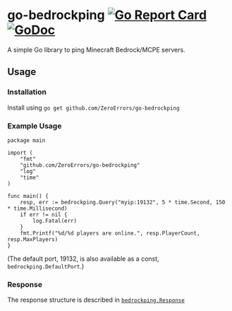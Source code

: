 # go-bedrockping [![Go Report Card](https://goreportcard.com/badge/github.com/ZeroErrors/go-bedrockping)](https://goreportcard.com/report/github.com/ZeroErrors/go-bedrockping) [![GoDoc](https://godoc.org/github.com/ZeroErrors/go-bedrockping?status.svg)](https://godoc.org/github.com/ZeroErrors/go-bedrockping)
A simple Go library to ping Minecraft Bedrock/MCPE servers.

## Usage
### Installation
Install using ```go get github.com/ZeroErrors/go-bedrockping```

### Example Usage
```golang
package main

import (
	"fmt"
	"github.com/ZeroErrors/go-bedrockping"
	"log"
	"time"
)

func main() {
	resp, err := bedrockping.Query("myip:19132", 5 * time.Second, 150 * time.Millisecond)
	if err != nil {
		log.Fatal(err)
	}
	fmt.Printf("%d/%d players are online.", resp.PlayerCount, resp.MaxPlayers)
}
```

(The default port, 19132, is also available as a const, ```bedrockping.DefaultPort```.)

### Response
The response structure is described in [```bedrockping.Response```](https://github.com/ZeroErrors/go-bedrockping/blob/master/bedrockping.go#L22)
